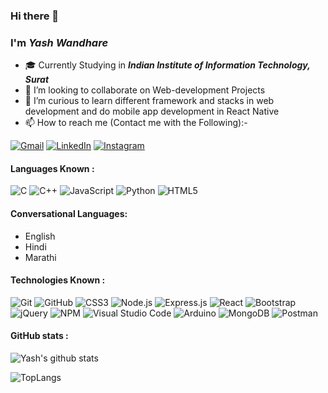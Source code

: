 ### Hi there 👋
### I'm ***Yash Wandhare***
-   :mortar_board: Currently Studying in ***Indian Institute of Information Technology, Surat***
- 👯 I’m looking to collaborate on Web-development Projects
- 🤔 I’m curious to learn different framework and stacks in web development and do mobile app development in React Native
- 📫 How to reach me (Contact me with the Following):-

[![Gmail](https://img.shields.io/badge/-GMAIL-D14836?style=for-the-badge&logo=gmail&logoColor=white)](mailto:yashwandhare1234@gmail.com)
[![LinkedIn](https://img.shields.io/badge/-LINKEDIN-0077B5?style=for-the-badge&logo=linkedin&logoColor=white)](https://www.linkedin.com/in/yash-wandhare-10224018b/)
[![Instagram](https://img.shields.io/badge/-INSTAGRAM-fa37e3?style=for-the-badge&logo=instagram&logoColor=white)](https://www.instagram.com/yashanandwandhare/)

#### Languages Known :

![C](https://img.shields.io/badge/-C-000000?style=flat&logo=c)
![C++](https://img.shields.io/badge/-C++-000000?style=flat&logo=c%2B%2B)
![JavaScript](https://img.shields.io/badge/-JavaScript-000000?style=flat&logo=javascript)
![Python](https://img.shields.io/badge/-Python-000000?style=flat&logo=python)
![HTML5](https://img.shields.io/badge/-HTML5-000000?style=flat&logo=html5)
  
 #### Conversational Languages:
  - English
  - Hindi
  - Marathi
  
#### Technologies Known : 
![Git](https://img.shields.io/badge/-Git-222222?style=flat&logo=git&logoColor=F05032)
![GitHub](https://img.shields.io/badge/-GitHub-222222?style=flat&logo=github&logoColor=FFFFFF)
![CSS3](https://img.shields.io/badge/-CSS-53e0ce?style=flat&logo=css3&logoColor=white)
![Node.js](https://img.shields.io/badge/-Node.js-222222?style=flat&logo=node.js&logoColor=339933)
![Express.js](https://img.shields.io/badge/-Express.js-222222?style=flat&logo=express.js&logoColor=339933)
![React](https://img.shields.io/badge/-React-222222?style=flat&logo=React&logoColor=61DAFB)
![Bootstrap](https://img.shields.io/badge/-Bootstrap-a950cc?style=flat&logo=bootstrap&logoColor=white)
![jQuery](https://img.shields.io/badge/-jQuery-222222?style=flat&logo=jQuery&logoColor=0769AD)
![NPM](https://img.shields.io/badge/-NPM-f24130?style=flat&logo=npm&logoColor=white)
![Visual Studio Code](https://img.shields.io/badge/-VSCode-444444?style=flat&logo=visual-studio-code&logoColor=007ACC)
![Arduino](https://img.shields.io/badge/-ARDUINO-4da6f0?style=flat&logo=arduino&logoColor=white)
![MongoDB](https://img.shields.io/badge/-MONGODB-black?style=badge&logo=mongodb&logoColor=38cf13)
![Postman](https://img.shields.io/badge/-POSTMAN-orange?style=flat&logo=postman&logoColor=white)

#### GitHub stats :

![Yash's github stats](https://github-readme-stats.vercel.app/api?username=Yash7818&show_icons=true&theme=radical) 

![TopLangs](https://github-readme-stats.vercel.app/api/top-langs/?username=Yash7818&show_icons=true&theme=radical&layout=compact)
<!-- - 😄 Pronouns: ...
- ⚡ Fun fact: ...
-->
